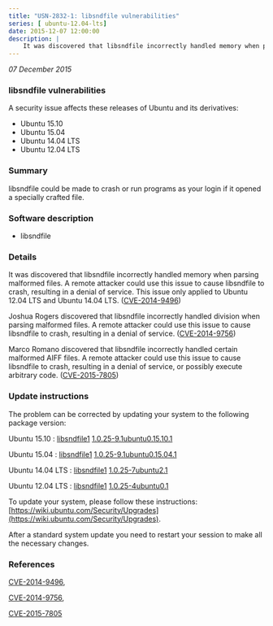 ```yaml
---
title: "USN-2832-1: libsndfile vulnerabilities"
series: [ ubuntu-12.04-lts]
date: 2015-12-07 12:00:00
description: |
    It was discovered that libsndfile incorrectly handled memory when parsing malformed files. A remote attacker could use this issue to cause libsndfile to crash, resulting in a denial of service. This issue only applied to Ubuntu 12.04 LTS and Ubuntu 14.04 LTS. ([CVE-2014-9496](http://people.ubuntu.com/~ubuntu-security/cve/CVE-2014-9496))
--- 
```

 
 

*07 December 2015*

### libsndfile vulnerabilities

A security issue affects these releases of Ubuntu and its derivatives:

* Ubuntu 15.10
* Ubuntu 15.04
* Ubuntu 14.04 LTS
* Ubuntu 12.04 LTS

### Summary

libsndfile could be made to crash or run programs as your login if it opened a specially crafted file.

### Software description

* libsndfile 

### Details

It was discovered that libsndfile incorrectly handled memory when parsing malformed files. A remote attacker could use this issue to cause libsndfile to crash, resulting in a denial of service. This issue only applied to Ubuntu 12.04 LTS and Ubuntu 14.04 LTS. ([CVE-2014-9496](http://people.ubuntu.com/~ubuntu-security/cve/CVE-2014-9496))

Joshua Rogers discovered that libsndfile incorrectly handled division when parsing malformed files. A remote attacker could use this issue to cause libsndfile to crash, resulting in a denial of service. ([CVE-2014-9756](http://people.ubuntu.com/~ubuntu-security/cve/CVE-2014-9756))

Marco Romano discovered that libsndfile incorrectly handled certain malformed AIFF files. A remote attacker could use this issue to cause libsndfile to crash, resulting in a denial of service, or possibly execute arbitrary code. ([CVE-2015-7805](http://people.ubuntu.com/~ubuntu-security/cve/CVE-2015-7805)) 

### Update instructions

The problem can be corrected by updating your system to the following package version:

Ubuntu 15.10
 : [libsndfile1](https://launchpad.net/ubuntu/+source/libsndfile) <span> [1.0.25-9.1ubuntu0.15.10.1](https://launchpad.net/ubuntu/+source/libsndfile/1.0.25-9.1ubuntu0.15.10.1) </span> 

Ubuntu 15.04
 : [libsndfile1](https://launchpad.net/ubuntu/+source/libsndfile) <span> [1.0.25-9.1ubuntu0.15.04.1](https://launchpad.net/ubuntu/+source/libsndfile/1.0.25-9.1ubuntu0.15.04.1) </span> 

Ubuntu 14.04 LTS
 : [libsndfile1](https://launchpad.net/ubuntu/+source/libsndfile) <span> [1.0.25-7ubuntu2.1](https://launchpad.net/ubuntu/+source/libsndfile/1.0.25-7ubuntu2.1) </span> 

Ubuntu 12.04 LTS
 : [libsndfile1](https://launchpad.net/ubuntu/+source/libsndfile) <span> [1.0.25-4ubuntu0.1](https://launchpad.net/ubuntu/+source/libsndfile/1.0.25-4ubuntu0.1) </span> 

To update your system, please follow these instructions: [https://wiki.ubuntu.com/Security/Upgrades](https://wiki.ubuntu.com/Security/Upgrades).

After a standard system update you need to restart your session to make all the necessary changes. 

### References

 
 [CVE-2014-9496](http://people.ubuntu.com/~ubuntu-security/cve/CVE-2014-9496), 

 [CVE-2014-9756](http://people.ubuntu.com/~ubuntu-security/cve/CVE-2014-9756), 

 [CVE-2015-7805](http://people.ubuntu.com/~ubuntu-security/cve/CVE-2015-7805)
 

